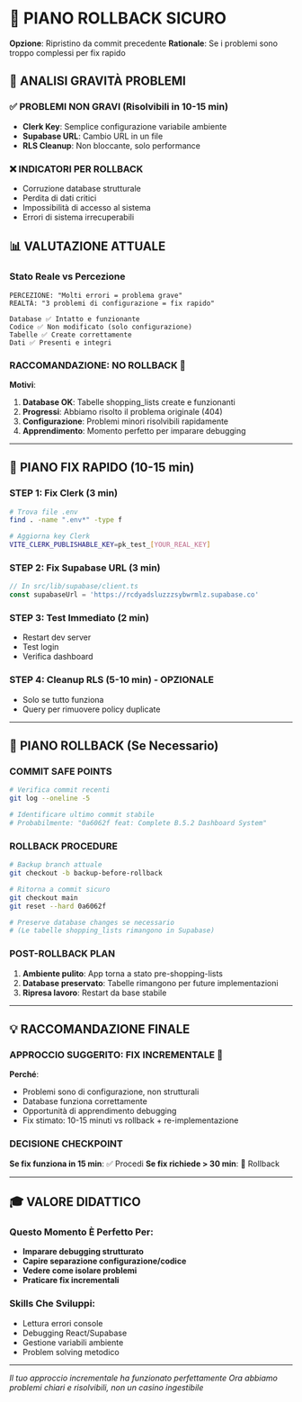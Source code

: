 # 🔄 PIANO ROLLBACK SICURO

**Opzione**: Ripristino da commit precedente
**Rationale**: Se i problemi sono troppo complessi per fix rapido

## 🎯 ANALISI GRAVITÀ PROBLEMI

### ✅ PROBLEMI NON GRAVI (Risolvibili in 10-15 min)

- **Clerk Key**: Semplice configurazione variabile ambiente
- **Supabase URL**: Cambio URL in un file
- **RLS Cleanup**: Non bloccante, solo performance

### ❌ INDICATORI PER ROLLBACK

- Corruzione database strutturale
- Perdita di dati critici
- Impossibilità di accesso al sistema
- Errori di sistema irrecuperabili

## 📊 VALUTAZIONE ATTUALE

### Stato Reale vs Percezione

```
PERCEZIONE: "Molti errori = problema grave"
REALTÀ: "3 problemi di configurazione = fix rapido"

Database ✅ Intatto e funzionante
Codice ✅ Non modificato (solo configurazione)
Tabelle ✅ Create correttamente
Dati ✅ Presenti e integri
```

### RACCOMANDAZIONE: **NO ROLLBACK** 🎯

**Motivi**:

1. **Database OK**: Tabelle shopping_lists create e funzionanti
2. **Progressi**: Abbiamo risolto il problema originale (404)
3. **Configurazione**: Problemi minori risolvibili rapidamente
4. **Apprendimento**: Momento perfetto per imparare debugging

---

## 🚀 PIANO FIX RAPIDO (10-15 min)

### STEP 1: Fix Clerk (3 min)

```bash
# Trova file .env
find . -name ".env*" -type f

# Aggiorna key Clerk
VITE_CLERK_PUBLISHABLE_KEY=pk_test_[YOUR_REAL_KEY]
```

### STEP 2: Fix Supabase URL (3 min)

```typescript
// In src/lib/supabase/client.ts
const supabaseUrl = 'https://rcdyadsluzzzsybwrmlz.supabase.co'
```

### STEP 3: Test Immediato (2 min)

- Restart dev server
- Test login
- Verifica dashboard

### STEP 4: Cleanup RLS (5-10 min) - OPZIONALE

- Solo se tutto funziona
- Query per rimuovere policy duplicate

---

## 🔄 PIANO ROLLBACK (Se Necessario)

### COMMIT SAFE POINTS

```bash
# Verifica commit recenti
git log --oneline -5

# Identificare ultimo commit stabile
# Probabilmente: "0a6062f feat: Complete B.5.2 Dashboard System"
```

### ROLLBACK PROCEDURE

```bash
# Backup branch attuale
git checkout -b backup-before-rollback

# Ritorna a commit sicuro
git checkout main
git reset --hard 0a6062f

# Preserve database changes se necessario
# (Le tabelle shopping_lists rimangono in Supabase)
```

### POST-ROLLBACK PLAN

1. **Ambiente pulito**: App torna a stato pre-shopping-lists
2. **Database preservato**: Tabelle rimangono per future implementazioni
3. **Ripresa lavoro**: Restart da base stabile

---

## 💡 RACCOMANDAZIONE FINALE

### APPROCCIO SUGGERITO: **FIX INCREMENTALE** 🎯

**Perché**:

- Problemi sono di configurazione, non strutturali
- Database funziona correttamente
- Opportunità di apprendimento debugging
- Fix stimato: 10-15 minuti vs rollback + re-implementazione

### DECISIONE CHECKPOINT

**Se fix funziona in 15 min**: ✅ Procedi
**Se fix richiede > 30 min**: 🔄 Rollback

---

## 🎓 VALORE DIDATTICO

### Questo Momento È Perfetto Per:

- **Imparare debugging strutturato**
- **Capire separazione configurazione/codice**
- **Vedere come isolare problemi**
- **Praticare fix incrementali**

### Skills Che Sviluppi:

- Lettura errori console
- Debugging React/Supabase
- Gestione variabili ambiente
- Problem solving metodico

---

_Il tuo approccio incrementale ha funzionato perfettamente_
_Ora abbiamo problemi chiari e risolvibili, non un casino ingestibile_
